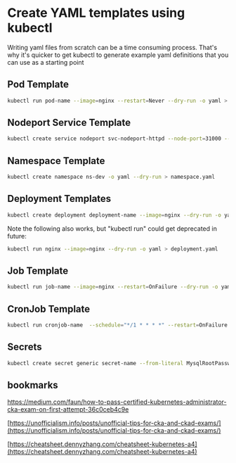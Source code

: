 # Create YAML templates using kubectl

Writing yaml files from scratch can be a time consuming process. That's why it's quicker to get kubectl to generate example yaml definitions that you can use as a starting point

## Pod Template

```bash
kubectl run pod-name --image=nginx --restart=Never --dry-run -o yaml > pod.yaml
```

## Nodeport Service Template

```bash
kubectl create service nodeport svc-nodeport-httpd --node-port=31000 --tcp=3050:80 --dry-run -o yaml > service.yaml
```

## Namespace Template

```bash
kubectl create namespace ns-dev -o yaml --dry-run > namespace.yaml
```

## Deployment Templates

```bash
kubectl create deployment deployment-name --image=nginx --dry-run -o yaml > deployment.yaml
```

Note the following also works, but "kubectl run" could get deprecated in future:

```bash
kubectl run nginx --image=nginx --dry-run -o yaml > deployment.yaml
```

## Job Template

```bash
kubectl run job-name --image=nginx --restart=OnFailure --dry-run -o yaml > job.yaml
```

## CronJob Template

```bash
kubectl run cronjob-name  --schedule="*/1 * * * *" --restart=OnFailure --image=busybox --dry-run -o yaml > cronjob.yaml
```

## Secrets

```bash
kubectl create secret generic secret-name --from-literal MysqlRootPassword=password123 --dry-run -o yaml > secret.yaml
```

## bookmarks

https://medium.com/faun/how-to-pass-certified-kubernetes-administrator-cka-exam-on-first-attempt-36c0ceb4c9e

[https://unofficialism.info/posts/unofficial-tips-for-cka-and-ckad-exams/](https://unofficialism.info/posts/unofficial-tips-for-cka-and-ckad-exams/)

[https://cheatsheet.dennyzhang.com/cheatsheet-kubernetes-a4](https://cheatsheet.dennyzhang.com/cheatsheet-kubernetes-a4)